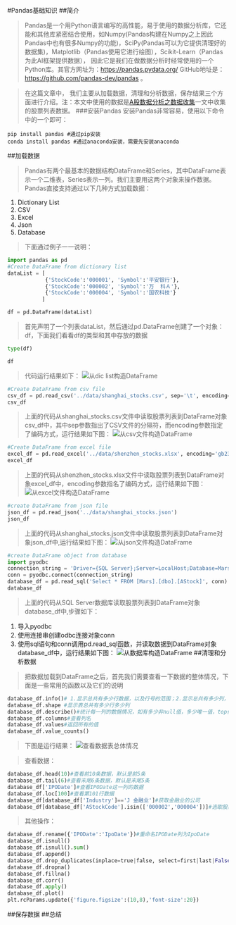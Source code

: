 #Pandas基础知识
##简介
>Pandas是一个用Python语言编写的高性能，易于使用的数据分析库，它还能和其他库紧密结合使用，如Numpy(Pandas构建在Numpy之上因此Pandas中也有很多Numpy的功能)，SciPy(Pandas可以为它提供清理好的数据集)，Matplotlib（Pandas使用它进行绘图），Scikit-Learn（Pandas为此AI框架提供数据）， 因此它是我们在做数据分析时经常使用的一个Python库。其官方网址为：https://pandas.pydata.org/ GitHub地址是：https://github.com/pandas-dev/pandas 。

>在这篇文章中， 我们主要从加载数据，清理和分析数据，保存结果三个方面进行介绍。注：本文中使用的数据是[A股数据分析之数据收集](https://mp.weixin.qq.com/s/noDq-vlrGXrrJcJwqDimWw)一文中收集的股票列表数据。
###安装Pandas
>安装Pandas非常容易，使用以下命令中的一个即可：
```Shell
pip install pandas #通过pip安装
conda install pandas #通过anaconda安装，需要先安装anaconda
```
##加载数据
>Pandas有两个最基本的数据结构DataFrame和Series，其中DataFrame表示一个二维表，Series表示一列。我们主要用这两个对象来操作数据。Pandas直接支持通过以下几种方式加载数据：
1. Dictionary List
2. CSV
3. Excel
4. Json
5. Database
>下面通过例子一一说明：
```Python
import pandas as pd
#Create DataFrame from dictionary list
dataList = [
            {'StockCode':'000001', 'Symbol':'平安银行'},
            {'StockCode':'000002', 'Symbol':'万  科Ａ'},
            {'StockCode':'000004', 'Symbol':'国农科技'}
           ]

df = pd.DataFrame(dataList)
```
>首先声明了一个列表dataList，然后通过pd.DataFrame创建了一个对象：df，下面我们看看df的类型和其中存放的数据
```Python
type(df)
```
```Python
df
```
>代码运行结果如下：
![从dic list构造DataFrame]()
```Python
#Create DataFrame from csv file
csv_df = pd.read_csv('../data/shanghai_stocks.csv', sep='\t', encoding='gb2312')
csv_df
```
>上面的代码从shanghai_stocks.csv文件中读取股票列表到DataFrame对象csv_df中，其中sep参数指出了CSV文件的分隔符，而encoding参数指定了编码方式，运行结果如下图：
![从csv文件构造DataFrame]()
```Python
#Create DataFrame from excel file
excel_df = pd.read_excel('../data/shenzhen_stocks.xlsx', encoding='gb2312')
excel_df
```
>上面的代码从shenzhen_stocks.xlsx文件中读取股票列表到DataFrame对象excel_df中，encoding参数指名了编码方式，运行结果如下图：
![从excel文件构造DataFrame]()

```Python
#create DataFrame from json file
json_df = pd.read_json('../data/shanghai_stocks.json')
json_df
```
>上面的代码从shanghai_stocks.json文件中读取股票列表到DataFrame对象json_df中,运行结果如下图：
![从json文件构造DataFrame]()
```Python
#create DataFrame object from database
import pyodbc
connection_string = 'Driver={SQL Server};Server=LocalHost;Database=Mars;Trusted_Connection=yes;'
conn = pyodbc.connect(connection_string)
database_df = pd.read_sql('Select * FROM [Mars].[dbo].[AStock]', conn)
database_df
```
>上面的代码从SQL Server数据库读取股票列表到DataFrame对象database_df中,步骤如下：
1. 导入pyodbc
2. 使用连接串创建odbc连接对象conn
3. 使用sql语句和conn调用pd.read_sql函数，并读取数据到DataFrame对象database_df中，运行结果如下图：
![从数据库构造DataFrame]()
##清理和分析数据
>把数据加载到DataFrame之后，首先我们需要查看一下数据的整体情况，下面是一些常用的函数以及它们的说明
```Python
database_df.info()# 1.显示总共有多少行数据，以及行号的范围；2.显示总共有多少列，每一列的名字，类型，以及每一列有多少个非null的对象；4.内存使用情况
database_df.shape #显示表总共有多少行多少列
database_df.describe()#统计每一列的数据情况，如有多少非null值，多少唯一值，top值是什么，频率是多少
database_df.columns#查看列名
database_df.values#返回所有的值
database_df.value_counts()
```
>下图是运行结果：
![查看数据表总体情况]()


>查看数据：
```Python
database_df.head(10)#查看前10条数据，默认是前5条
database_df.tail(6)#查看末尾6条数据，默认是末尾5条
database_df['IPODate']#查看IPODate这一列的数据
database_df.loc[100]#查看第101行数据
database_df[database_df['Industry']=='J 金融业']#获取金融业的公司
database_df[database_df['AStockCode'].isin(['000002','000004'])]#选取股票代码是000002，000004的两只股票。
```
>其他操作：
```Python
database_df.rename({'IPODate':'IpoDate'})#重命名IPODate列为IpoDate
database_df.isnull()
database_df.isnull().sum()
database_df.append()
database_df.drop_duplicates(inplace=true|false, select=first|last|False)
database_df.dropna()
database_df.fillna()
database_df.corr()
database_df.apply()
database_df.plot()
plt.rcParams.update({'figure.figsize':(10,8),'font-size':20})
```




##保存数据
##总结